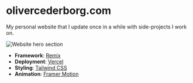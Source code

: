 # olivercederborg.com

My personal website that I update once in a while with side-projects I work on.

![Website hero section](https://user-images.githubusercontent.com/47901349/187296548-54ece7b5-a487-4ae0-8fcb-10c2eb56e324.png)

- **Framework**: [Remix](https://remix.run/)
- **Deployment**: [Vercel](https://vercel.com)
- **Styling**: [Tailwind CSS](https://tailwindcss.com/)
- **Animation**: [Framer Motion](https://www.framer.com/motion/)
